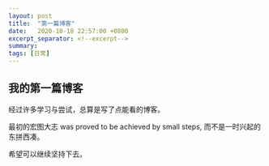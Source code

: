 ```yaml
---
layout: post
title:  "第一篇博客"
date:   2020-10-18 22:57:00 +0800
excerpt_separator: <!--excerpt-->
summary: 
tags: [日常]
---
```

## 我的第一篇博客

经过许多学习与尝试，总算是写了点能看的博客。

最初的宏图大志 was proved to be achieved by small steps, 而不是一时兴起的东拼西凑。

希望可以继续坚持下去。